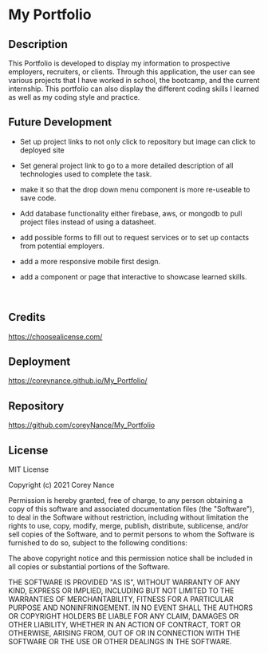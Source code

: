 # My Portfolio
 
## Description

This Portfolio is developed to display my information to prospective employers, recruiters, or clients. Through this application, the user can see various projects that I have worked in school, the bootcamp, and the current internship.  This portfolio can also display the different coding skills I learned as well as my coding style and practice.  




## Future Development

- Set up project links to not only click to repository but image can click to deployed site
    
- Set general project link to go to a more detailed description of all technologies used to complete the task.
    
- make it so that the drop down menu component is more re-useable to save code.
    
- Add database functionality either firebase, aws, or mongodb to pull project files instead of using a datasheet.

- add possible forms to fill out to request services or to set up contacts from potential employers. 

- add a more responsive mobile first design.

- add a component or page that interactive to showcase learned skills.


<br>  


## Credits
  
https://choosealicense.com/


## Deployment
https://coreynance.github.io/My_Portfolio/
    
## Repository
https://github.com/coreyNance/My_Portfolio

## License

MIT License

Copyright (c)  2021  Corey Nance

Permission is hereby granted, free of charge, to any person obtaining a copy
of this software and associated documentation files (the "Software"), to deal
in the Software without restriction, including without limitation the rights
to use, copy, modify, merge, publish, distribute, sublicense, and/or sell
copies of the Software, and to permit persons to whom the Software is
furnished to do so, subject to the following conditions:

The above copyright notice and this permission notice shall be included in all
copies or substantial portions of the Software.

THE SOFTWARE IS PROVIDED "AS IS", WITHOUT WARRANTY OF ANY KIND, EXPRESS OR
IMPLIED, INCLUDING BUT NOT LIMITED TO THE WARRANTIES OF MERCHANTABILITY,
FITNESS FOR A PARTICULAR PURPOSE AND NONINFRINGEMENT. IN NO EVENT SHALL THE
AUTHORS OR COPYRIGHT HOLDERS BE LIABLE FOR ANY CLAIM, DAMAGES OR OTHER
LIABILITY, WHETHER IN AN ACTION OF CONTRACT, TORT OR OTHERWISE, ARISING FROM,
OUT OF OR IN CONNECTION WITH THE SOFTWARE OR THE USE OR OTHER DEALINGS IN THE
SOFTWARE.

